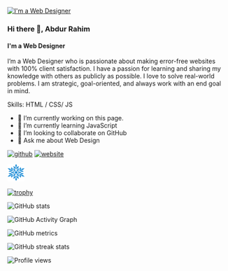 [![I'm a Web Designer](https://scontent.fdac138-1.fna.fbcdn.net/v/t39.30808-6/292370550_737682974175721_3222317906915498151_n.jpg?_nc_cat=109&ccb=1-7&_nc_sid=e3f864&_nc_ohc=y6LmdHB-48UAX-yWCEq&_nc_ht=scontent.fdac138-1.fna&oh=00_AfCqhVmbBtvpwRMbPaYqAOVW6gqkD9r1rBx3qtFtkk-Zcg&oe=64761661)](https://img.freepik.com/free-photo/top-view-work-desk-with-coffee-keyboard_23-2148397869.jpg?size=626&ext=jpg&uid=R103216287&ga=GA1.2.226454006.1676647501&semt=ais)

### Hi there 👋, Abdur Rahim
#### I'm a Web Designer


I’m a Web Designer who is passionate about making error-free websites with 100% client satisfaction. I have a passion for learning and sharing my knowledge with others as publicly as possible. I love to solve real-world problems. I am strategic, goal-oriented, and always work with an end goal in mind.

Skills:  HTML / CSS/ JS

- 🔭 I’m currently working on this page. 
- 🌱 I’m currently learning JavaScript 
- 👯 I’m looking to collaborate on GitHub 
- 💬 Ask me about Web Design 


[<img src='https://cdn.jsdelivr.net/npm/simple-icons@3.0.1/icons/github.svg' alt='github' height='40'>](https://github.com/a-r-hridoy)  [<img src='https://cdn.jsdelivr.net/npm/simple-icons@3.0.1/icons/icloud.svg' alt='website' height='40'>](http://127.0.0.1:5500/index.html)  

<a href='https://archiveprogram.github.com/'><img src='https://raw.githubusercontent.com/acervenky/animated-github-badges/master/assets/acbadge.gif' width='40' height='40'></a> 

[![trophy](https://github-profile-trophy.vercel.app/?username=a-r-hridoy)](https://github.com/ryo-ma/github-profile-trophy)

![GitHub stats](https://github-readme-stats.vercel.app/api?username=a-r-hridoy&show_icons=true)  

![GitHub Activity Graph](https://activity-graph.herokuapp.com/graph?username=a-r-hridoy)  

![GitHub metrics](https://metrics.lecoq.io/a-r-hridoy)  

![GitHub streak stats](https://streak-stats.demolab.com/?user=a-r-hridoy)  

![Profile views](https://gpvc.arturio.dev/a-r-hridoy)  
